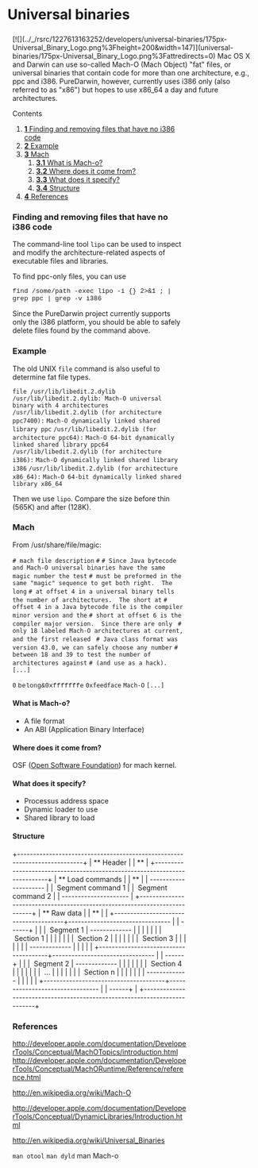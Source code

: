 Universal binaries
==================

<div style="display:inline;float:right;margin-top:5px;margin-right:10px;margin-bottom:5px;margin-left:10px">
[![](../_/rsrc/1227613163252/developers/universal-binaries/175px-Universal_Binary_Logo.png%3Fheight=200&width=147)](universal-binaries/175px-Universal_Binary_Logo.png%3Fattredirects=0)
Mac OS X and Darwin can use so-called Mach-O (Mach Object) "fat" files, or universal binaries that contain code for more than one architecture, e.g., ppc and i386.
PureDarwin, however, currently uses i386 only (also referred to as "x86") but hopes to use x86_64 a day and future architectures.

<div class="sites-embed-border-off sites-embed" style="width:350px;">


Contents
1.  [**1** Finding and removing files that have no i386 code](universal-binaries.html#TOC-Finding-and-removing-files-that-have-no-i386-code)
2.  [**2** Example](universal-binaries.html#TOC-Example)
3.  [**3** Mach](universal-binaries.html#TOC-Mach)
    1.  [**3.1** What is Mach-o?](universal-binaries.html#TOC-What-is-Mach-o-)
    2.  [**3.2** Where does it come from?](universal-binaries.html#TOC-Where-does-it-come-from-)
    3.  [**3.3** What does it specify?](universal-binaries.html#TOC-What-does-it-specify-)
    4.  [**3.4** Structure](universal-binaries.html#TOC-Structure)
4.  [**4** References](universal-binaries.html#TOC-References)

### Finding and removing files that have no i386 code
The command-line tool `lipo` can be used to inspect and modify the architecture-related aspects of executable files and libraries.

To find ppc-only files, you can use


<span style="font-family:courier new,monospace"><span style="font-size:small">find /some/path -exec lipo -i {} 2&gt;&1 ; | grep ppc | grep -v i386</span></span>

Since the PureDarwin project currently supports only the i386 platform, you should be able to safely delete files found by the command above.
### Example
The old UNIX `file` command is also useful to determine fat file types.


`file /usr/lib/libedit.2.dylib `
`/usr/lib/libedit.2.dylib: Mach-O universal binary with 4 architectures`
`/usr/lib/libedit.2.dylib (for architecture ppc7400):` `Mach-O dynamically linked shared library ppc`
`/usr/lib/libedit.2.dylib (for architecture ppc64):` `Mach-O 64-bit dynamically linked shared library ppc64`
`/usr/lib/libedit.2.dylib (for architecture i386):` `Mach-O dynamically linked shared library i386`
`/usr/lib/libedit.2.dylib (for architecture x86_64):` `Mach-O 64-bit dynamically linked shared library x86_64`

Then we use `lipo`. Compare the size before thin (565K) and after (128K).
### Mach
From /usr/share/file/magic:


`# mach file description`
`#`
`# Since Java bytecode and Mach-O universal binaries have the same magic number the test`
`# must be preformed in the same "magic" sequence to get both right.  The long`
`# at offset 4 in a universal binary tells the number of architectures.  The short at`
`# offset 4 in a Java bytecode file is the compiler minor version and the`
`# short at offset 6 is the compiler major version.  Since there are only `
`# only 18 labeled Mach-O architectures at current, and the first released `
`# Java class format was version 43.0, we can safely choose any number`
`# between 18 and 39 to test the number of architectures against`
`# (and use as a hack).`
`[...]`

`0` <span style="font-family:courier new,monospace"><span style="font-size:small">belong&0xfffffffe</span></span> `0xfeedface` `Mach-O`
`[...]`
#### What is Mach-o?
-   A file format
-   An ABI (Application Binary Interface)
#### Where does it come from?
OSF ([Open Software Foundation](http://en.wikipedia.org/wiki/Open_Software_Foundation)) for mach kernel.
#### What does it specify?
-   Processus address space
-   Dynamic loader to use
-   Shared library to load
#### Structure
+--------------------------------------------------------------------------+
| ** Header                                 |
| **                                                                  |
+--------------------------------------------------------------------------+
| ** Load commands                          |
| **                                                                  |
|   ---------------------                                                  |
|    Segment command 1                                                    |
|    Segment command 2                                                    |
|   ---------------------                                                  |
+--------------------------------------------------------------------------+
| ** Raw data                               |
| **                                                                  |
| +--------------------------------------+-------------------------------- |
| ------+                                                                  |
| |  Segment 1                          |   -------------                 |
|       |                                                                  |
| |                                      |    Section 1                   |
|       |                                                                  |
| |                                      |    Section 2                   |
|       |                                                                  |
| |                                      |    Section 3                   |
|       |                                                                  |
| |                                      |   -------------                 |
|       |                                                                  |
| +--------------------------------------+-------------------------------- |
| ------+                                                                  |
| |  Segment 2                          |   -------------                 |
|       |                                                                  |
| |                                      |    Section 4                   |
|       |                                                                  |
| |                                      |    ...                         |
|       |                                                                  |
| |                                      |    Section n                   |
|       |                                                                  |
| |                                      |   -------------                 |
|       |                                                                  |
| +--------------------------------------+-------------------------------- |
| ------+                                                                  |
+--------------------------------------------------------------------------+

### References
<http://developer.apple.com/documentation/DeveloperTools/Conceptual/MachOTopics/introduction.html> 
<http://developer.apple.com/documentation/DeveloperTools/Conceptual/MachORuntime/Reference/reference.html> 

<http://en.wikipedia.org/wiki/Mach-O> 


<http://developer.apple.com/documentation/DeveloperTools/Conceptual/DynamicLibraries/Introduction.html> 

<http://en.wikipedia.org/wiki/Universal_Binaries>

`man otool`
`man dyld`
man Mach-o

